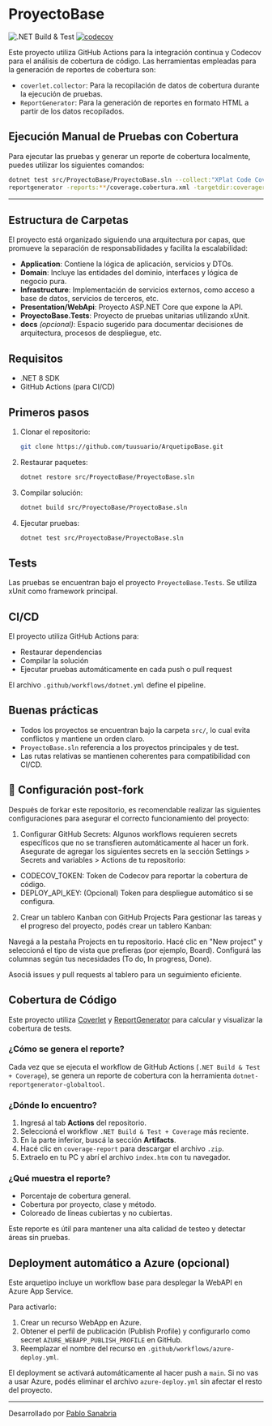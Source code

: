 # ProyectoBase

![.NET Build & Test](https://github.com/PabloSanabria/ArquetipoBase/actions/workflows/dotnet.yml/badge.svg)
[![codecov](https://codecov.io/gh/PabloSanabria/ArquetipoBase/branch/main/graph/badge.svg)](https://codecov.io/gh/PabloSanabria/ArquetipoBase)

Este proyecto utiliza GitHub Actions para la integración continua y Codecov para el análisis de cobertura de código. Las herramientas empleadas para la generación de reportes de cobertura son:

- `coverlet.collector`: Para la recopilación de datos de cobertura durante la ejecución de pruebas.
- `ReportGenerator`: Para la generación de reportes en formato HTML a partir de los datos recopilados.

## Ejecución Manual de Pruebas con Cobertura

Para ejecutar las pruebas y generar un reporte de cobertura localmente, puedes utilizar los siguientes comandos:

```bash
dotnet test src/ProyectoBase/ProyectoBase.sln --collect:"XPlat Code Coverage"
reportgenerator -reports:**/coverage.cobertura.xml -targetdir:coveragereport -reporttypes:Html
```

---
## Estructura de Carpetas

El proyecto está organizado siguiendo una arquitectura por capas, que promueve la separación de responsabilidades y facilita la escalabilidad:

- **Application**: Contiene la lógica de aplicación, servicios y DTOs.
- **Domain**: Incluye las entidades del dominio, interfaces y lógica de negocio pura.
- **Infrastructure**: Implementación de servicios externos, como acceso a base de datos, servicios de terceros, etc.
- **Presentation/WebApi**: Proyecto ASP.NET Core que expone la API.
- **ProyectoBase.Tests**: Proyecto de pruebas unitarias utilizando xUnit.
- **docs** _(opcional)_: Espacio sugerido para documentar decisiones de arquitectura, procesos de despliegue, etc.

## Requisitos

- .NET 8 SDK
- GitHub Actions (para CI/CD)

## Primeros pasos

1. Clonar el repositorio:
   ```bash
   git clone https://github.com/tuusuario/ArquetipoBase.git
   ```

2. Restaurar paquetes:
   ```bash
   dotnet restore src/ProyectoBase/ProyectoBase.sln
   ```

3. Compilar solución:
   ```bash
   dotnet build src/ProyectoBase/ProyectoBase.sln
   ```

4. Ejecutar pruebas:
   ```bash
   dotnet test src/ProyectoBase/ProyectoBase.sln
   ```

## Tests

Las pruebas se encuentran bajo el proyecto `ProyectoBase.Tests`. Se utiliza xUnit como framework principal.

## CI/CD

El proyecto utiliza GitHub Actions para:
- Restaurar dependencias
- Compilar la solución
- Ejecutar pruebas automáticamente en cada push o pull request

El archivo `.github/workflows/dotnet.yml` define el pipeline.

## Buenas prácticas

- Todos los proyectos se encuentran bajo la carpeta `src/`, lo cual evita conflictos y mantiene un orden claro.
- `ProyectoBase.sln` referencia a los proyectos principales y de test.
- Las rutas relativas se mantienen coherentes para compatibilidad con CI/CD.

## 🔧 Configuración post-fork
Después de forkar este repositorio, es recomendable realizar las siguientes configuraciones para asegurar el correcto funcionamiento del proyecto:

1. Configurar GitHub Secrets:
Algunos workflows requieren secrets específicos que no se transfieren automáticamente al hacer un fork.
Asegurate de agregar los siguientes secrets en la sección Settings > Secrets and variables > Actions de tu repositorio:

- CODECOV_TOKEN: Token de Codecov para reportar la cobertura de código.
- DEPLOY_API_KEY: (Opcional) Token para despliegue automático si se configura.

2. Crear un tablero Kanban con GitHub Projects
Para gestionar las tareas y el progreso del proyecto, podés crear un tablero Kanban:

Navegá a la pestaña Projects en tu repositorio.
Hacé clic en "New project" y seleccioná el tipo de vista que prefieras (por ejemplo, Board).
Configurá las columnas según tus necesidades (To do, In progress, Done).

Asociá issues y pull requests al tablero para un seguimiento eficiente.

## Cobertura de Código

Este proyecto utiliza [Coverlet](https://github.com/coverlet-coverage/coverlet) y [ReportGenerator](https://danielpalme.github.io/ReportGenerator/) para calcular y visualizar la cobertura de tests.

### ¿Cómo se genera el reporte?

Cada vez que se ejecuta el workflow de GitHub Actions (`.NET Build & Test + Coverage`), se genera un reporte de cobertura con la herramienta `dotnet-reportgenerator-globaltool`.

### ¿Dónde lo encuentro?

1. Ingresá al tab **Actions** del repositorio.
2. Seleccioná el workflow `.NET Build & Test + Coverage` más reciente.
3. En la parte inferior, buscá la sección **Artifacts**.
4. Hacé clic en `coverage-report` para descargar el archivo `.zip`.
5. Extraelo en tu PC y abrí el archivo `index.htm` con tu navegador.

### ¿Qué muestra el reporte?

- Porcentaje de cobertura general.
- Cobertura por proyecto, clase y método.
- Coloreado de líneas cubiertas y no cubiertas.

Este reporte es útil para mantener una alta calidad de testeo y detectar áreas sin pruebas.

## Deployment automático a Azure (opcional)

Este arquetipo incluye un workflow base para desplegar la WebAPI en Azure App Service.

Para activarlo:
1. Crear un recurso WebApp en Azure.
2. Obtener el perfil de publicación (Publish Profile) y configurarlo como secret `AZURE_WEBAPP_PUBLISH_PROFILE` en GitHub.
3. Reemplazar el nombre del recurso en `.github/workflows/azure-deploy.yml`.

El deployment se activará automáticamente al hacer push a `main`.
Si no vas a usar Azure, podés eliminar el archivo `azure-deploy.yml` sin afectar el resto del proyecto.

---
Desarrollado por [Pablo Sanabria](https://github.com/PabloSanabria)

